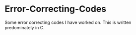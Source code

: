 # Error-Correcting-Codes
Some error correcting codes I have worked on. This is written predominately in C.
